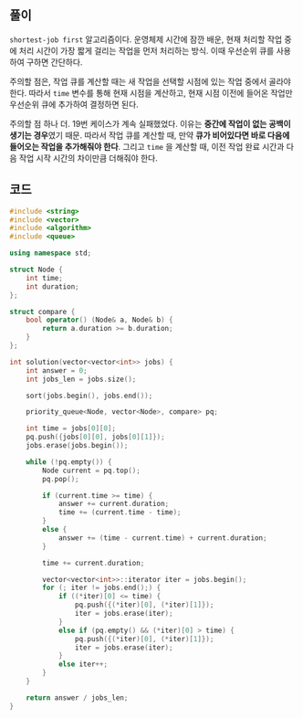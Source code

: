 ## 풀이

`shortest-job first` 알고리즘이다. 운영체제 시간에 잠깐 배운, 현재 처리할 작업 중에 처리 시간이 가장 짧게 걸리는 작업을 먼저 처리하는 방식. 이때 우선순위 큐를 사용하여 구하면 간단하다.

주의할 점은, 작업 큐를 계산할 때는 새 작업을 선택할 시점에 있는 작업 중에서 골라야 한다. 따라서 `time` 변수를 통해 현재 시점을 계산하고, 현재 시점 이전에 들어온 작업만 우선순위 큐에 추가하여 결정하면 된다.

주의할 점 하나 더. 19번 케이스가 계속 실패했었다. 이유는 **중간에 작업이 없는 공백이 생기는 경우**였기 때문. 따라서 작업 큐를 계산할 때, 만약 **큐가 비어있다면 바로 다음에 들어오는 작업을 추가해줘야 한다**. 그리고 `time` 을 계산할 때, 이전 작업 완료 시간과 다음 작업 시작 시간의 차이만큼 더해줘야 한다.

## 코드

```cpp
#include <string>
#include <vector>
#include <algorithm>
#include <queue>

using namespace std;

struct Node {
    int time;
    int duration;
};

struct compare {
    bool operator() (Node& a, Node& b) {
        return a.duration >= b.duration;
    }
};

int solution(vector<vector<int>> jobs) {
    int answer = 0;
    int jobs_len = jobs.size();

    sort(jobs.begin(), jobs.end());

    priority_queue<Node, vector<Node>, compare> pq;

    int time = jobs[0][0];
    pq.push({jobs[0][0], jobs[0][1]});
    jobs.erase(jobs.begin());

    while (!pq.empty()) {
        Node current = pq.top();
        pq.pop();

        if (current.time >= time) {
            answer += current.duration;
            time += (current.time - time);
        }
        else {
            answer += (time - current.time) + current.duration;
        }

        time += current.duration;

        vector<vector<int>>::iterator iter = jobs.begin();
        for (; iter != jobs.end();) {
            if ((*iter)[0] <= time) {
                pq.push({(*iter)[0], (*iter)[1]});
                iter = jobs.erase(iter);
            }
            else if (pq.empty() && (*iter)[0] > time) {
                pq.push({(*iter)[0], (*iter)[1]});
                iter = jobs.erase(iter);
            }
            else iter++;
        }
    }

    return answer / jobs_len;
}
```

